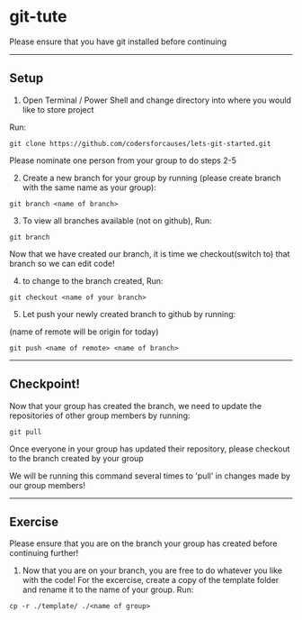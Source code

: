 # git-tute


Please ensure that you have git installed  before continuing

---

## Setup


1. Open Terminal / Power Shell and change directory into where you would like to store project

Run:
```
git clone https://github.com/codersforcauses/lets-git-started.git
```

Please nominate one person from your group to do steps 2-5

2. Create a new branch for your group by running (please create branch with the same name as your group):
```
git branch <name of branch>
```

3. To view all branches available (not on github), Run:
```
git branch
```

Now that we have created our branch, it is time we checkout(switch to) that branch so we can edit code!

4. to change to the branch created, Run:
```
git checkout <name of your branch>
```

5. Let push your newly created branch to github by running:

(name of remote will be origin for today)

```
git push <name of remote> <name of branch>
```

---

## Checkpoint!

Now that your group has created the branch, we need to update the repositories of other group members by running:
```
git pull
```

Once everyone in your group has updated their repository, please checkout to the branch created by your group

We will be running this command several times to 'pull' in changes made by our group members!

---

## Exercise

Please ensure that you are on the branch your group has created before continuing further!

1. Now that you are on your branch, you are free to do whatever you like with the code! For the excercise, create a copy of the template folder and rename it to the name of your group. Run:
```
cp -r ./template/ ./<name of group>
```






